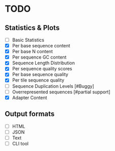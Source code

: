 # TODO

## Statistics & Plots

- [ ] Basic Statistics
- [x] Per base sequence content
- [x] Per base N content
- [x] Per sequence GC content
- [x] Sequence Length Distribution
- [x] Per sequence quality scores
- [x] Per base sequence quality
- [x] Per tile sequence quality
- [ ] Sequence Duplication Levels [#Buggy]
- [ ] Overrepresented sequences [#partial support]
- [x] Adapter Content

## Output formats

- [ ] HTML
- [ ] JSON
- [ ] Text
- [ ] CLI tool

